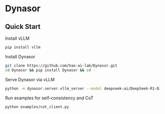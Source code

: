 # Dynasor


## Quick Start

Install vLLM
```bash
pip install vllm
```

Install Dynasor
```bash
git clone https://github.com/hao-ai-lab/Dynasor.git
cd Dynasor && pip install Dynasor && cd -
```

Serve Dynasor via vLLM
```bash
python -m dynasor.server.vllm_server --model deepseek-ai/DeepSeek-R1-Distill-Qwen-1.5B 
```

Run examples for self-consistency and CoT
```bash
python examples/cot_client.py
```
